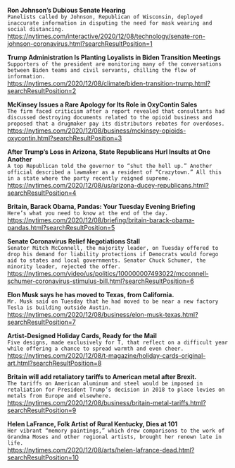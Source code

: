 **Ron Johnson’s Dubious Senate Hearing**\
`Panelists called by Johnson, Republican of Wisconsin, deployed inaccurate information in disputing the need for mask wearing and social distancing.`\
https://nytimes.com/interactive/2020/12/08/technology/senate-ron-johnson-coronavirus.html?searchResultPosition=1

**Trump Administration Is Planting Loyalists in Biden Transition Meetings**\
`Supporters of the president are monitoring many of the conversations between Biden teams and civil servants, chilling the flow of information.`\
https://nytimes.com/2020/12/08/climate/biden-transition-trump.html?searchResultPosition=2

**McKinsey Issues a Rare Apology for Its Role in OxyContin Sales**\
`The firm faced criticism after a report revealed that consultants had discussed destroying documents related to the opioid business and proposed that a drugmaker pay its distributors rebates for overdoses.`\
https://nytimes.com/2020/12/08/business/mckinsey-opioids-oxycontin.html?searchResultPosition=3

**After Trump’s Loss in Arizona, State Republicans Hurl Insults at One Another**\
`A top Republican told the governor to “shut the hell up.” Another official described a lawmaker as a resident of “Crazytown.” All this in a state where the party recently reigned supreme.`\
https://nytimes.com/2020/12/08/us/arizona-ducey-republicans.html?searchResultPosition=4

**Britain, Barack Obama, Pandas: Your Tuesday Evening Briefing**\
`Here’s what you need to know at the end of the day.`\
https://nytimes.com/2020/12/08/briefing/britain-barack-obama-pandas.html?searchResultPosition=5

**Senate Coronavirus Relief Negotiations Stall**\
`Senator Mitch McConnell, the majority leader, on Tuesday offered to drop his demand for liability protections if Democrats would forego aid to states and local governments. Senator Chuck Schumer, the minority leader, rejected the offer.`\
https://nytimes.com/video/us/politics/100000007493022/mcconnell-schumer-coronavirus-stimulus-bill.html?searchResultPosition=6

**Elon Musk says he has moved to Texas, from California.**\
`Mr. Musk said on Tuesday that he had moved to be near a new factory Tesla is building outside Austin.`\
https://nytimes.com/2020/12/08/business/elon-musk-texas.html?searchResultPosition=7

**Artist-Designed Holiday Cards, Ready for the Mail**\
`Five designs, made exclusively for T, that reflect on a difficult year while offering a chance to spread warmth and even cheer.`\
https://nytimes.com/2020/12/08/t-magazine/holiday-cards-original-art.html?searchResultPosition=8

**Britain will add retaliatory tariffs to American metal after Brexit.**\
`The tariffs on American aluminum and steel would be imposed in retaliation for President Trump’s decision in 2018 to place levies on metals from Europe and elsewhere.`\
https://nytimes.com/2020/12/08/business/britain-metal-tariffs.html?searchResultPosition=9

**Helen LaFrance, Folk Artist of Rural Kentucky, Dies at 101**\
`Her vibrant “memory paintings,” which drew comparisons to the work of Grandma Moses and other regional artists, brought her renown late in life.`\
https://nytimes.com/2020/12/08/arts/helen-lafrance-dead.html?searchResultPosition=10


